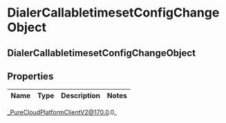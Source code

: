 # DialerCallabletimesetConfigChangeObject

## DialerCallabletimesetConfigChangeObject

## Properties

|Name | Type | Description | Notes|
|------------ | ------------- | ------------- | -------------|



_PureCloudPlatformClientV2@170.0.0_
